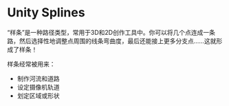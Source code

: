 # Unity Splines

“样条”是一种路径类型，常用于3D和2D创作工具中。你可以将几个点连成一条路，然后选择性地调整点周围的线条弯曲度，最后还能接上更多分支点……这就形成了样条！

样条经常被用来：

* 制作河流和道路
* 设定摄像机轨道
* 划定区域或形状

